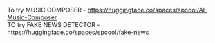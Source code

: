 To try  MUSIC COMPOSER - https://huggingface.co/spaces/spcool/AI-Music-Composer                             
TO try FAKE NEWS DETECTOR - https://huggingface.co/spaces/spcool/fake-news 
